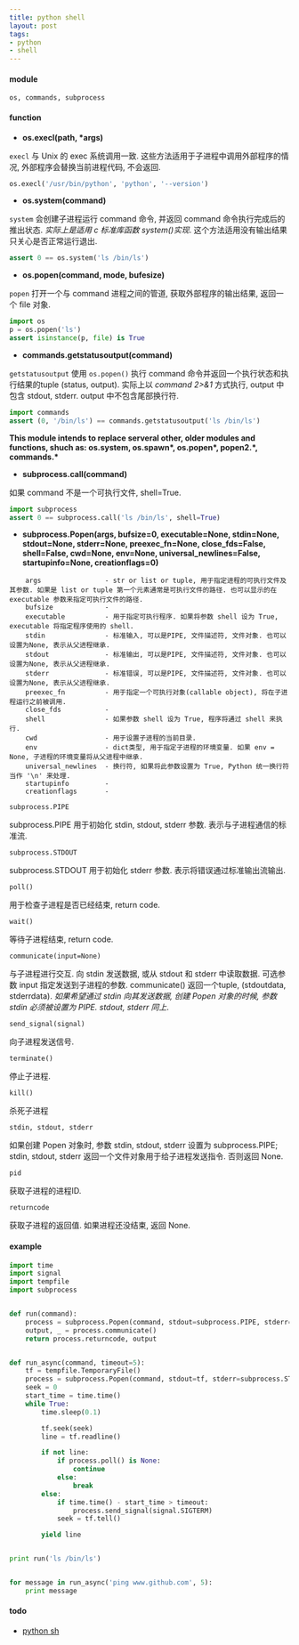 ```yaml
---
title: python shell
layout: post
tags:
- python
- shell
---
```


#### module

```nohighlight
os, commands, subprocess
```

#### function

* **os.execl(path, \*args)**

`execl` 与 Unix 的 exec 系统调用一致. 这些方法适用于子进程中调用外部程序的情况, 外部程序会替换当前进程代码, 不会返回.

```python
os.execl('/usr/bin/python', 'python', '--version')
```

* **os.system(command)**

`system` 会创建子进程运行 command 命令, 并返回 command 命令执行完成后的推出状态. *实际上是适用 c 标准库函数 system()实现*. 这个方法适用没有输出结果只关心是否正常运行退出.

```python
assert 0 == os.system('ls /bin/ls')
```

* **os.popen(command, mode, bufesize)**

`popen` 打开一个与 command 进程之间的管道, 获取外部程序的输出结果, 返回一个 file 对象.

```python
import os
p = os.popen('ls')
assert isinstance(p, file) is True
```

* **commands.getstatusoutput(command)**

`getstatusoutput` 使用 `os.popen()` 执行 command 命令并返回一个执行状态和执行结果的tuple (status, output). 实际上以 *command 2>&1* 方式执行, output 中包含 stdout, stderr. output 中不包含尾部换行符.

```python
import commands
assert (0, '/bin/ls') == commands.getstatusoutput('ls /bin/ls')
```

**This module intends to replace serveral other, older modules and functions, shuch as: os.system, os.spawn\*, os.popen\*, popen2.\*, commands.\***

* **subprocess.call(command)**

如果 command 不是一个可执行文件, shell=True.

```python
import subprocess
assert 0 == subprocess.call('ls /bin/ls', shell=True)
```

* **subprocess.Popen(args, bufsize=0, executable=None, stdin=None, stdout=None, stderr=None, preexec_fn=None, close_fds=False, shell=False, cwd=None, env=None, universal_newlines=False, startupinfo=None, creationflags=0)**

```nohighlight
    args                - str or list or tuple, 用于指定进程的可执行文件及其参数. 如果是 list or tuple 第一个元素通常是可执行文件的路径. 也可以显示的在 executable 参数来指定可执行文件的路径.
    bufsize             -
    executable          - 用于指定可执行程序. 如果将参数 shell 设为 True, executable 将指定程序使用的 shell.
    stdin               - 标准输入, 可以是PIPE, 文件描述符, 文件对象. 也可以设置为None, 表示从父进程继承.
    stdout              - 标准输出, 可以是PIPE, 文件描述符, 文件对象. 也可以设置为None, 表示从父进程继承.
    stderr              - 标准错误, 可以是PIPE, 文件描述符, 文件对象. 也可以设置为None, 表示从父进程继承.
    preexec_fn          - 用于指定一个可执行对象(callable object), 将在子进程运行之前被调用.
    close_fds           -
    shell               - 如果参数 shell 设为 True, 程序将通过 shell 来执行.
    cwd                 - 用于设置子进程的当前目录.
    env                 - dict类型, 用于指定子进程的环境变量. 如果 env = None, 子进程的环境变量将从父进程中继承.
    universal_newlines  - 换行符, 如果将此参数设置为 True, Python 统一换行符当作 '\n' 来处理.
    startupinfo         -
    creationflags       -
```

`subprocess.PIPE`

subprocess.PIPE 用于初始化 stdin, stdout, stderr 参数. 表示与子进程通信的标准流.

`subprocess.STDOUT`

subprocess.STDOUT 用于初始化 stderr 参数. 表示将错误通过标准输出流输出.

`poll()`

用于检查子进程是否已经结束, return code.

`wait()`

等待子进程结束, return code.

`communicate(input=None)`

与子进程进行交互. 向 stdin 发送数据, 或从 stdout 和 stderr 中读取数据. 可选参数 input 指定发送到子进程的参数. communicate() 返回一个tuple, (stdoutdata, stderrdata). *如果希望通过 stdin 向其发送数据, 创建 Popen 对象的时候, 参数 stdin 必须被设置为 PIPE. stdout, stderr 同上*.

`send_signal(signal)`

向子进程发送信号.

`terminate()`

停止子进程.

`kill()`

杀死子进程

`stdin, stdout, stderr`

如果创建 Popen 对象时, 参数 stdin, stdout, stderr 设置为 subprocess.PIPE; stdin, stdout, stderr 返回一个文件对象用于给子进程发送指令. 否则返回 None.

`pid`

获取子进程的进程ID.

`returncode`

获取子进程的返回值. 如果进程还没结束, 返回 None.

#### example

```python
import time
import signal
import tempfile
import subprocess


def run(command):
    process = subprocess.Popen(command, stdout=subprocess.PIPE, stderr=subprocess.STDOUT, shell=True)
    output, _ = process.communicate()
    return process.returncode, output


def run_async(command, timeout=5):
    tf = tempfile.TemporaryFile()
    process = subprocess.Popen(command, stdout=tf, stderr=subprocess.STDOUT, shell=True)
    seek = 0
    start_time = time.time()
    while True:
        time.sleep(0.1)

        tf.seek(seek)
        line = tf.readline()

        if not line:
            if process.poll() is None:
                continue
            else:
                break
        else:
            if time.time() - start_time > timeout:
                process.send_signal(signal.SIGTERM)
            seek = tf.tell()

        yield line


print run('ls /bin/ls')


for message in run_async('ping www.github.com', 5):
    print message
```

#### todo

* [python sh](https://github.com/amoffat/sh)
